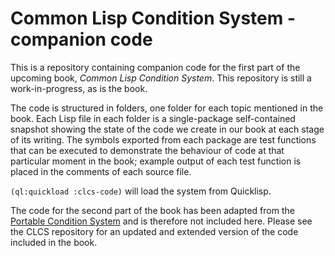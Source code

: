 # Common Lisp Condition System - companion code

This is a repository containing companion code for the first part of the upcoming book, *Common Lisp Condition System*. This repository is still a work-in-progress, as is the book.

The code is structured in folders, one folder for each topic mentioned in the book. Each Lisp file in each folder is a single-package self-contained snapshot showing the state of the code we create in our book at each stage of its writing. The symbols exported from each package are test functions that can be executed to demonstrate the behaviour of code at that particular moment in the book; example output of each test function is placed in the comments of each source file.

`(ql:quickload :clcs-code)` will load the system from Quicklisp.

The code for the second part of the book has been adapted from the [Portable Condition System](https://github.com/phoe/portable-condition-system) and is therefore not included here. Please see the CLCS repository for an updated and extended version of the code included in the book.
